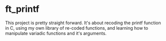 # ft_printf
This project is pretty straight forward. It's about recoding the printf function in C, using my own library of re-coded  functions, and  learning how to manipulate variadic functions and it's arguments.
